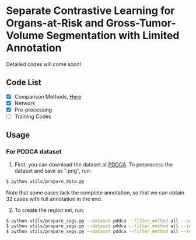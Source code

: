 # Separate Contrastive Learning for Organs-at-Risk and Gross-Tumor-Volume Segmentation with Limited Annotation

Detailed codes will come soon!

## Code List

- [x] Comparison Methods, [Here](https://github.com/jcwang123/AwesomeContrastiveLearning)
- [x] Network
- [x] Pre-processing
- [ ] Training Codes

## Usage

### For PDDCA dataset

1. First, you can download the dataset at [PDDCA](https://www.imagenglab.com/newsite/pddca/). To preprocess the dataset and save as ".png", run:

```bash
$ python utils/prepare_data.py
```
Note that some cases lack the complete annotation, so that we can obtain 32 cases with full annotation in the end.

2. To create the region set, run:

```bash
$ python utils/prepare_segs.py --dataset pddca --filter_method all --seg_method fb --min_size 400
$ python utils/prepare_segs.py --dataset pddca --filter_method all --seg_method slic --n_segments 32
$ python utils/prepare_segs.py --dataset pddca --filter_method all --seg_method slice --n_segments 32
```
